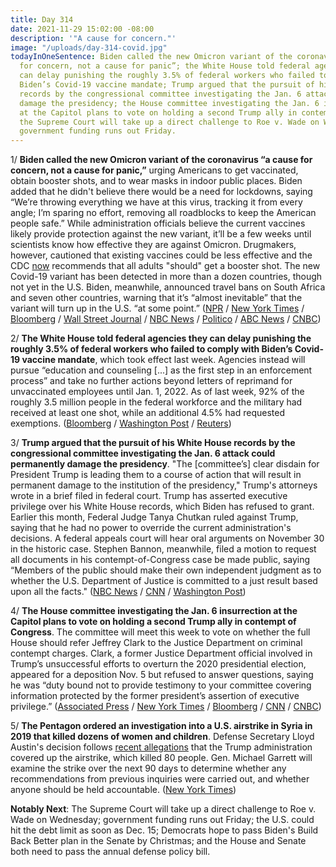 ```yaml
---
title: Day 314
date: 2021-11-29 15:02:00 -08:00
description: '"A cause for concern."'
image: "/uploads/day-314-covid.jpg"
todayInOneSentence: Biden called the new Omicron variant of the coronavirus “a cause
  for concern, not a cause for panic”; the White House told federal agencies they
  can delay punishing the roughly 3.5% of federal workers who failed to comply with
  Biden’s Covid-19 vaccine mandate; Trump argued that the pursuit of his White House
  records by the congressional committee investigating the Jan. 6 attack could permanently
  damage the presidency; the House committee investigating the Jan. 6 insurrection
  at the Capitol plans to vote on holding a second Trump ally in contempt of Congress;
  the Supreme Court will take up a direct challenge to Roe v. Wade on Wednesday; and
  government funding runs out Friday.
---
```


1/ **Biden called the new Omicron variant of the coronavirus “a cause for concern, not a cause for panic,”** urging Americans to get vaccinated, obtain booster shots, and to wear masks in indoor public places. Biden added that he didn't believe there would be a need for lockdowns, saying “We’re throwing everything we have at this virus, tracking it from every angle; I’m sparing no effort, removing all roadblocks to keep the American people safe.” While administration officials believe the current vaccines likely provide protection against the new variant, it’ll be a few weeks until scientists know how effective they are against Omicron. Drugmakers, however, cautioned that existing vaccines could be less effective and the CDC [now](https://www.wsj.com/articles/u-s-watches-for-omicron-as-covid-19-infections-remain-high-11638206760) recommends that all adults "should" get a booster shot. The new Covid-19 variant has been detected in more than a dozen countries, though not yet in the U.S. Biden, meanwhile, announced travel bans on South Africa and seven other countries, warning that it’s “almost inevitable” that the variant will turn up in the U.S. “at some point.” ([NPR](https://www.npr.org/2021/11/29/1059786378/biden-omicron-variant-coronavirus-concern-not-panic-travel-restrictions) / [New York Times](https://www.nytimes.com/2021/11/29/us/politics/biden-vaccines-omicron.html) / [Bloomberg](https://www.bloomberg.com/news/articles/2021-11-29/biden-cautions-against-panic-over-omicron-urges-boosters?sref=MIBMEEoj) / [Wall Street Journal](https://www.wsj.com/articles/omicron-variant-has-covid-19-vaccine-makers-preparing-for-worst-case-11638209132) / [NBC News](https://www.nbcnews.com/politics/white-house/biden-urge-booster-shots-amid-growing-alarm-over-omicron-variant-n1284935) / [Politico](https://www.politico.com/news/2021/11/29/biden-omicron-523449) / [ABC News](https://abcnews.go.com/Health/live-updates/coronavirus/?id=81441585#81453484) / [CNBC](https://www.cnbc.com/2021/11/29/biden-says-he-doesnt-expect-more-travel-restrictions-or-lockdowns-as-omicron-covid-variant-spreads.html))

2/ **The White House told federal agencies they can delay punishing the roughly 3.5% of federal workers who failed to comply with Biden’s Covid-19 vaccine mandate**, which took effect last week. Agencies instead will pursue “education and counseling \[...\] as the first step in an enforcement process” and take no further actions beyond letters of reprimand for unvaccinated employees until Jan. 1, 2022. As of last week, 92% of the roughly 3.5 million people in the federal workforce and the military had received at least one shot, while an additional 4.5% had requested exemptions. ([Bloomberg](https://www.bloomberg.com/news/articles/2021-11-29/white-house-discourages-firing-unvaccinated-workers-before-2022?sref=MIBMEEoj) / [Washington Post](https://www.washingtonpost.com/politics/2021/11/29/federal-vaccine-holdouts-discipline-delayed-white-house/) / [Reuters](https://www.reuters.com/world/us/white-house-says-us-agencies-can-delay-punishing-unvaccinated-federal-workers-2021-11-29/))

3/ **Trump argued that the pursuit of his White House records by the congressional committee investigating the Jan. 6 attack could permanently damage the presidency**. "The \[committee’s\] clear disdain for President Trump is leading them to a course of action that will result in permanent damage to the institution of the presidency," Trump's attorneys wrote in a brief filed in federal court. Trump has asserted executive privilege over his White House records, which Biden has refused to grant. Earlier this month, Federal Judge Tanya Chutkan ruled against Trump, saying that he had no power to override the current administration's decisions. A federal appeals court will hear oral arguments on November 30 in the historic case. Stephen Bannon, meanwhile, filed a motion to request all documents in his contempt-of-Congress case be made public, saying “Members of the public should make their own independent judgment as to whether the U.S. Department of Justice is committed to a just result based upon all the facts." ([NBC News](https://www.nbcnews.com/politics/donald-trump/trump-argues-jan-6-panel-s-pursuit-his-records-could-n1284604) / [CNN](https://www.cnn.com/2021/11/24/politics/donald-trump-january-6-committee-argument/index.html) / [Washington Post](https://www.washingtonpost.com/politics/stephen-k-bannons-lawyers-file-opposition-to-keeping-documents-from-being-released/2021/11/25/29889174-4e3e-11ec-b73b-a00d6e559a6e_story.html))

4/ **The House committee investigating the Jan. 6 insurrection at the Capitol plans to vote on holding a second Trump ally in contempt of Congress**. The committee will meet this week to vote on whether the full House should refer Jeffrey Clark to the Justice Department on criminal contempt charges. Clark, a former Justice Department official involved in Trump’s unsuccessful efforts to overturn the 2020 presidential election, appeared for a deposition Nov. 5 but refused to answer questions, saying he was “duty bound not to provide testimony to your committee covering information protected by the former president’s assertion of executive privilege.” ([Associated Press](https://apnews.com/article/steve-bannon-donald-trump-joe-biden-capitol-siege-mark-meadows-cc6df1ed62e65dbee680206527653553) / [New York Times](https://www.nytimes.com/2021/11/29/us/politics/jeffrey-clark-capitol-riot.html) / [Bloomberg](https://www.bloomberg.com/news/articles/2021-11-29/ex-justice-official-targeted-for-contempt-action-in-jan-6-probe?sref=MIBMEEoj) / [CNN](https://www.cnn.com/2021/11/29/politics/jeffrey-clark-criminal-contempt-of-congress-referral/index.html) / [CNBC](https://www.cnbc.com/2021/11/29/jan-6-capitol-riot-probe-criminal-contempt-vote-set-for-ex-trump-doj-official-jeffrey-clark.html))

5/ **The Pentagon ordered an investigation into a U.S. airstrike in Syria in 2019 that killed dozens of women and children**. Defense Secretary Lloyd Austin's decision follows [recent allegations](https://whatthefuckjusthappenedtoday.com/2021/11/15/day-300/#4-the-trump-administration-covered-u) that the Trump administration covered up the airstrike, which killed 80 people. Gen. Michael Garrett will examine the strike over the next 90 days to determine whether any recommendations from previous inquiries were carried out, and whether anyone should be held accountable. ([New York Times](https://www.nytimes.com/2021/11/29/us/politics/pentagon-airstrike-syria.html))

**Notably Next**: The Supreme Court will take up a direct challenge to Roe v. Wade on Wednesday; government funding runs out Friday; the U.S. could hit the debt limit as soon as Dec. 15; Democrats hope to pass Biden's Build Back Better plan in the Senate by Christmas; and the House and Senate both need to pass the annual defense policy bill.
